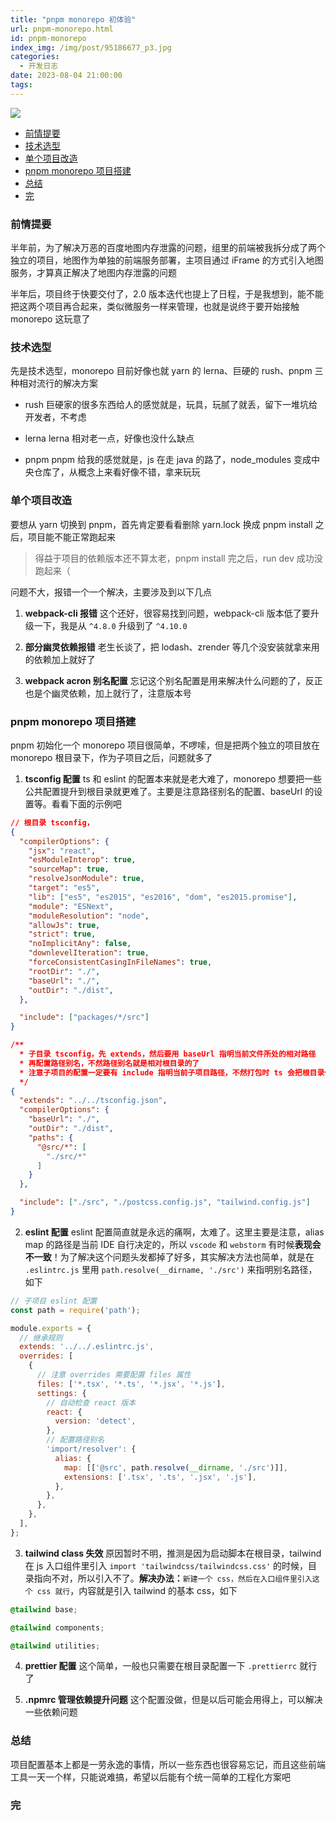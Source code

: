 ```yaml
---
title: "pnpm monorepo 初体验"
url: pnpm-monorepo.html
id: pnpm-monorepo
index_img: /img/post/95186677_p3.jpg
categories:
  - 开发日志
date: 2023-08-04 21:00:00
tags:
---
```


![](/img/post/95186677_p3.jpg)

<!-- TOC -->

- [前情提要](#%E5%89%8D%E6%83%85%E6%8F%90%E8%A6%81)
- [技术选型](#%E6%8A%80%E6%9C%AF%E9%80%89%E5%9E%8B)
- [单个项目改造](#%E5%8D%95%E4%B8%AA%E9%A1%B9%E7%9B%AE%E6%94%B9%E9%80%A0)
- [pnpm monorepo 项目搭建](#pnpm-monorepo-%E9%A1%B9%E7%9B%AE%E6%90%AD%E5%BB%BA)
- [总结](#%E6%80%BB%E7%BB%93)
- [完](#%E5%AE%8C)

<!-- /TOC -->

### 前情提要

半年前，为了解决万恶的百度地图内存泄露的问题，组里的前端被我拆分成了两个独立的项目，地图作为单独的前端服务部署，主项目通过 iFrame 的方式引入地图服务，才算真正解决了地图内存泄露的问题

半年后，项目终于快要交付了，2.0 版本迭代也提上了日程，于是我想到，能不能把这两个项目再合起来，类似微服务一样来管理，也就是说终于要开始接触 monorepo 这玩意了

### 技术选型

先是技术选型，monorepo 目前好像也就 yarn 的 lerna、巨硬的 rush、pnpm 三种相对流行的解决方案

- rush  巨硬家的很多东西给人的感觉就是，玩具，玩腻了就丢，留下一堆坑给开发者，不考虑

- lerna  lerna 相对老一点，好像也没什么缺点

- pnpm  pnpm 给我的感觉就是，js 在走 java 的路了，node_modules 变成中央仓库了，从概念上来看好像不错，拿来玩玩

### 单个项目改造

要想从 yarn 切换到 pnpm，首先肯定要看看删除 yarn.lock 换成 pnpm install 之后，项目能不能正常跑起来

> 得益于项目的依赖版本还不算太老，pnpm install 完之后，run dev 成功没跑起来（

问题不大，报错一个一个解决，主要涉及到以下几点

1. **webpack-cli 报错** 这个还好，很容易找到问题，webpack-cli 版本低了要升级一下，我是从 `^4.8.0` 升级到了 `^4.10.0`

1. **部分幽灵依赖报错** 老生长谈了，把 lodash、zrender 等几个没安装就拿来用的依赖加上就好了

1. **webpack acron 别名配置** 忘记这个别名配置是用来解决什么问题的了，反正也是个幽灵依赖，加上就行了，注意版本号

### pnpm monorepo 项目搭建

pnpm 初始化一个 monorepo 项目很简单，不啰嗦，但是把两个独立的项目放在 monorepo 根目录下，作为子项目之后，问题就多了

1. **tsconfig 配置** ts 和 eslint 的配置本来就是老大难了，monorepo 想要把一些公共配置提升到根目录就更难了。主要是注意路径别名的配置、baseUrl 的设置等。看看下面的示例吧 

```json
// 根目录 tsconfig，
{
  "compilerOptions": {
    "jsx": "react",
    "esModuleInterop": true,
    "sourceMap": true,
    "resolveJsonModule": true,
    "target": "es5",
    "lib": ["es5", "es2015", "es2016", "dom", "es2015.promise"],
    "module": "ESNext",
    "moduleResolution": "node",
    "allowJs": true,
    "strict": true,
    "noImplicitAny": false,
    "downlevelIteration": true,
    "forceConsistentCasingInFileNames": true,
    "rootDir": "./",
    "baseUrl": "./",
    "outDir": "./dist",
  },

  "include": ["packages/*/src"]
}

/**
  * 子目录 tsconfig，先 extends，然后要用 baseUrl 指明当前文件所处的相对路径
  * 再配置路径别名，不然路径别名就是相对根目录的了
  * 注意子项目的配置一定要有 include 指明当前子项目路径，不然打包时 ts 会把根目录作为项目路径
  */
{
  "extends": "../../tsconfig.json",
  "compilerOptions": {
    "baseUrl": "./",
    "outDir": "./dist",
    "paths": {
      "@src/*": [
        "./src/*"
      ]
    }
  },

  "include": ["./src", "./postcss.config.js", "tailwind.config.js"]
}

```

2. **eslint 配置** eslint 配置简直就是永远的痛啊，太难了。这里主要是注意，alias map 的路径是当前 IDE 自行决定的，所以 `vscode` 和 `webstorm` 有时候**表现会不一致**！为了解决这个问题头发都掉了好多，其实解决方法也简单，就是在 `.eslintrc.js` 里用 `path.resolve(__dirname, './src')` 来指明别名路径，如下

```js
// 子项目 eslint 配置
const path = require('path');

module.exports = {
  // 继承规则
  extends: '../../.eslintrc.js',
  overrides: [
    {
      // 注意 overrides 需要配置 files 属性
      files: ['*.tsx', '*.ts', '*.jsx', '*.js'],
      settings: {
        // 自动检查 react 版本
        react: {
          version: 'detect',
        },
        // 配置路径别名
        'import/resolver': {
          alias: {
            map: [['@src', path.resolve(__dirname, './src')]],
            extensions: ['.tsx', '.ts', '.jsx', '.js'],
          },
        },
      },
    },
  ],
};

```

3. **tailwind class 失效** 原因暂时不明，推测是因为启动脚本在根目录，tailwind 在 js 入口组件里引入 `import 'tailwindcss/tailwindcss.css'` 的时候，目录指向不对，所以引入不了。**解决办法：**`新建一个 css，然后在入口组件里引入这个 css 就行`，内容就是引入 tailwind 的基本 css，如下

```css
@tailwind base;

@tailwind components;

@tailwind utilities;
```

4. **prettier 配置** 这个简单，一般也只需要在根目录配置一下 `.prettierrc` 就行了

5. **.npmrc 管理依赖提升问题** 这个配置没做，但是以后可能会用得上，可以解决一些依赖问题

### 总结

项目配置基本上都是一劳永逸的事情，所以一些东西也很容易忘记，而且这些前端工具一天一个样，只能说难搞，希望以后能有个统一简单的工程化方案吧

### 完
